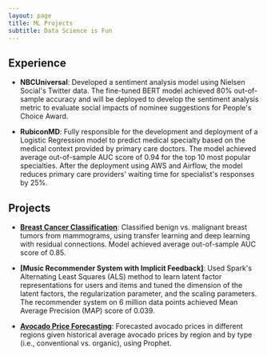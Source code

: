 ```yaml
---
layout: page
title: ML Projects
subtitle: Data Science is Fun
---
```


## Experience
+ **NBCUniversal**: Developed a sentiment analysis model using Nielsen Social's Twitter data. The fine-tuned BERT model achieved 80% out-of-sample accuracy and will be deployed to develop the sentiment analysis metric to evaluate social impacts of nominee suggestions for People's Choice Award. 

+ **RubiconMD**: Fully responsible for the development and deployment of a Logistic Regression model to predict medical specialty based on the medical context provided by primary care doctors. The model achieved average out-of-sample AUC score of 0.94 for the top 10 most popular specialties. After the deployment using AWS and Airflow, the model reduces primary care providers' waiting time for  specialist's responses by 25%.


## Projects
+ **[Breast Cancer Classification](https://github.com/nhungle714/Breast_Cancer_Classification)**: Classified benign vs. malignant breast tumors from mammograms, using transfer learning and deep learning with residual connections. Model achieved average out-of-sample AUC score of 0.85.

+ **[Music Recommender System with Implicit Feedback]**: Used Spark's Alternating Least Squares (ALS) method to learn latent factor representations for users and items and tuned the dimension of the latent factors, the regularization parameter, and the scaling parameters. The recommender system on 6 million data points achieved Mean Average Precision (MAP) score of 0.039.

+ **[Avocado Price Forecasting](https://github.com/nhungle714/Data-Science-Projects/tree/master/Avocado_Prices)**: Forecasted avocado prices in different regions given historical average avocado prices by region and by type (i.e., conventional vs. organic), using Prophet.


